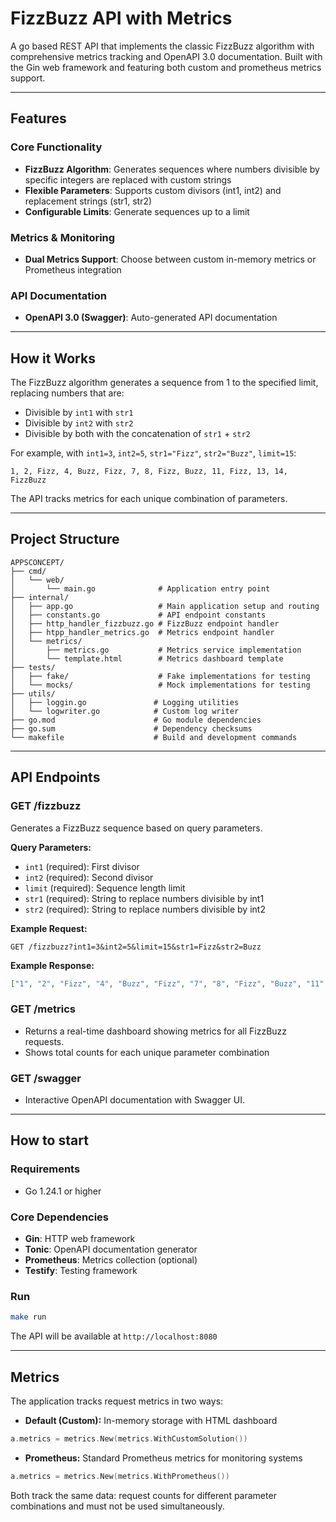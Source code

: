 # FizzBuzz API with Metrics

A go based REST API that implements the classic FizzBuzz algorithm with comprehensive metrics tracking and OpenAPI 3.0 documentation. Built with the Gin web framework and featuring both custom and prometheus metrics support.

---

## Features

### Core Functionality
- **FizzBuzz Algorithm**: Generates sequences where numbers divisible by specific integers are replaced with custom strings
- **Flexible Parameters**: Supports custom divisors (int1, int2) and replacement strings (str1, str2)
- **Configurable Limits**: Generate sequences up to a limit

### Metrics & Monitoring
- **Dual Metrics Support**: Choose between custom in-memory metrics or Prometheus integration

### API Documentation
- **OpenAPI 3.0 (Swagger)**: Auto-generated API documentation

---

## How it Works

The FizzBuzz algorithm generates a sequence from 1 to the specified limit, replacing numbers that are:
- Divisible by `int1` with `str1`
- Divisible by `int2` with `str2`
- Divisible by both with the concatenation of `str1` + `str2`

For example, with `int1=3`, `int2=5`, `str1="Fizz"`, `str2="Buzz"`, `limit=15`:
```
1, 2, Fizz, 4, Buzz, Fizz, 7, 8, Fizz, Buzz, 11, Fizz, 13, 14, FizzBuzz
```

The API tracks metrics for each unique combination of parameters.

---

## Project Structure

```
APPSCONCEPT/
├── cmd/
│   └── web/
│       └── main.go              # Application entry point
├── internal/
│   ├── app.go                   # Main application setup and routing
│   ├── constants.go             # API endpoint constants
│   ├── http_handler_fizzbuzz.go # FizzBuzz endpoint handler
│   ├── htpp_handler_metrics.go  # Metrics endpoint handler
│   └── metrics/
│       ├── metrics.go           # Metrics service implementation
│       └── template.html        # Metrics dashboard template
├── tests/
│   ├── fake/                    # Fake implementations for testing
│   └── mocks/                   # Mock implementations for testing
├── utils/
│   ├── loggin.go               # Logging utilities
│   └── logwriter.go            # Custom log writer
├── go.mod                      # Go module dependencies
├── go.sum                      # Dependency checksums
└── makefile                    # Build and development commands
```

---

## API Endpoints

### GET /fizzbuzz
Generates a FizzBuzz sequence based on query parameters.

**Query Parameters:**
- `int1` (required): First divisor
- `int2` (required): Second divisor  
- `limit` (required): Sequence length limit
- `str1` (required): String to replace numbers divisible by int1
- `str2` (required): String to replace numbers divisible by int2

**Example Request:**
```
GET /fizzbuzz?int1=3&int2=5&limit=15&str1=Fizz&str2=Buzz
```

**Example Response:**
```json
["1", "2", "Fizz", "4", "Buzz", "Fizz", "7", "8", "Fizz", "Buzz", "11", "Fizz", "13", "14", "FizzBuzz"]
```

### GET /metrics
- Returns a real-time dashboard showing metrics for all FizzBuzz requests.
- Shows total counts for each unique parameter combination

### GET /swagger
- Interactive OpenAPI documentation with Swagger UI.

---

## How to start

### Requirements
- Go 1.24.1 or higher

### Core Dependencies
- **Gin**: HTTP web framework
- **Tonic**: OpenAPI documentation generator
- **Prometheus**: Metrics collection (optional)
- **Testify**: Testing framework

### Run 

```bash
make run
```

The API will be available at `http://localhost:8080`

---

## Metrics

The application tracks request metrics in two ways:

* **Default (Custom):** In-memory storage with HTML dashboard
```go
a.metrics = metrics.New(metrics.WithCustomSolution())
```
* **Prometheus:** Standard Prometheus metrics for monitoring systems
```go
a.metrics = metrics.New(metrics.WithPrometheus())
```

Both track the same data: request counts for different parameter combinations and must not be used simultaneously.












